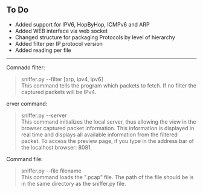 ## To Do

- Added support for IPV6, HopByHop, ICMPv6 and ARP
- Added WEB interface via web socket
- Changed structure for packaging Protocols by level of hierarchy
- Added filter per IP protocol version
- Added reading per file
-----------------------

Comnado filter:
>sniffer.py --filter [arp, ipv4, ipv6]<br>
This command tells the program which packets to fetch. If no filter
the captured packets will be IPv4.

erver command:
>sniffer.py --server<br>
This command initializes the local server, thus allowing the view in the browser
captured packet information. This information is displayed in real time and displays all available information from the filtered packet. To access the preview page,
if you type in the address bar of the localhost browser: 8081.

Command file:<br>
>sniffer.py --file filename<br>
This command loads the ".pcap" file. The path of the file should be
is in the same directory as the sniffer.py file.
